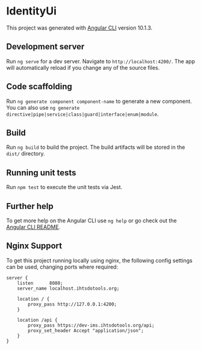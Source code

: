 # IdentityUi

This project was generated with [Angular CLI](https://github.com/angular/angular-cli) version 10.1.3.

## Development server

Run `ng serve` for a dev server. Navigate to `http://localhost:4200/`. The app will automatically reload if you change any of the source files.

## Code scaffolding

Run `ng generate component component-name` to generate a new component. You can also use `ng generate directive|pipe|service|class|guard|interface|enum|module`.

## Build

Run `ng build` to build the project. The build artifacts will be stored in the `dist/` directory.

## Running unit tests

Run `npm test` to execute the unit tests via Jest.

## Further help

To get more help on the Angular CLI use `ng help` or go check out the [Angular CLI README](https://github.com/angular/angular-cli/blob/master/README.md).

## Nginx Support

To get this project running locally using nginx, the following config settings can be used, changing ports where required:

    server {
        listen      8080;
        server_name localhost.ihtsdotools.org;

        location / {
            proxy_pass http://127.0.0.1:4200;
        }

        location /api {
            proxy_pass https://dev-ims.ihtsdotools.org/api;
            proxy_set_header Accept "application/json";
        }
    }

